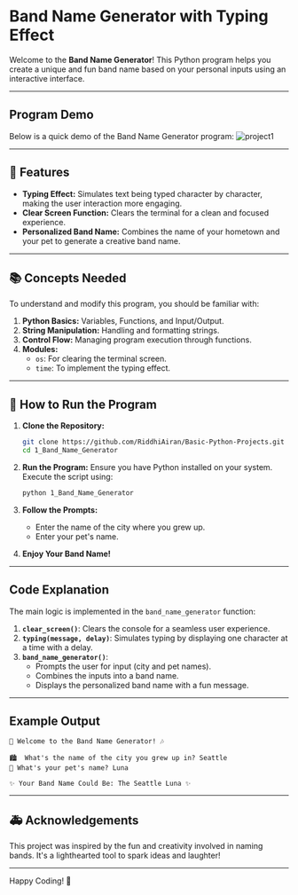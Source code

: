 # Band Name Generator with Typing Effect

Welcome to the **Band Name Generator**! This Python program helps you create a unique and fun band name based on your personal inputs using an interactive interface.

---
## Program Demo

Below is a quick demo of the Band Name Generator program:
![project1](https://github.com/user-attachments/assets/e028493c-74d8-4466-a34f-4347b0d0acae)


---
## 🚀 Features

- **Typing Effect:** Simulates text being typed character by character, making the user interaction more engaging.
- **Clear Screen Function:** Clears the terminal for a clean and focused experience.
- **Personalized Band Name:** Combines the name of your hometown and your pet to generate a creative band name.

---

## 📚 Concepts Needed

To understand and modify this program, you should be familiar with:

1. **Python Basics:** Variables, Functions, and Input/Output.
2. **String Manipulation:** Handling and formatting strings.
3. **Control Flow:** Managing program execution through functions.
4. **Modules:**
    - `os`: For clearing the terminal screen.
    - `time`: To implement the typing effect.

---

## 📄 How to Run the Program

1. **Clone the Repository:**
   ```bash
   git clone https://github.com/RiddhiAiran/Basic-Python-Projects.git
   cd 1_Band_Name_Generator
   ```

2. **Run the Program:**
   Ensure you have Python installed on your system. Execute the script using:
   ```bash
   python 1_Band_Name_Generator
   ```

3. **Follow the Prompts:**
   - Enter the name of the city where you grew up.
   - Enter your pet's name.

4. **Enjoy Your Band Name!**

---

## Code Explanation

The main logic is implemented in the `band_name_generator` function:

1. **`clear_screen()`**: Clears the console for a seamless user experience.
2. **`typing(message, delay)`**: Simulates typing by displaying one character at a time with a delay.
3. **`band_name_generator()`**:
   - Prompts the user for input (city and pet names).
   - Combines the inputs into a band name.
   - Displays the personalized band name with a fun message.

---

## Example Output

```plaintext
🎸 Welcome to the Band Name Generator! 🎶

🏙️  What's the name of the city you grew up in? Seattle
🐾 What's your pet's name? Luna

✨ Your Band Name Could Be: The Seattle Luna ✨
```

---

## 🚑 Acknowledgements

This project was inspired by the fun and creativity involved in naming bands. It's a lighthearted tool to spark ideas and laughter!

---

Happy Coding! 🎉
